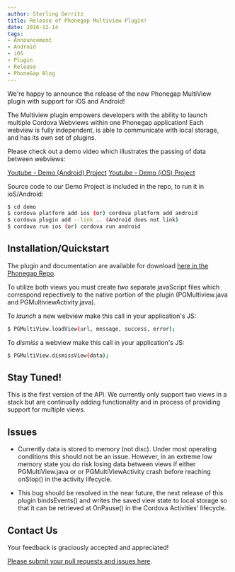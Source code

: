 ```yaml
---
author: Sterling Gerritz
title: Release of Phonegap Multiview Plugin!
date: 2016-12-14
tags:
- Announcement
- Android
- iOS
- Plugin
- Release
- PhoneGap Blog
---
```


We're happy to announce the release of the new Phonegap MultiView plugin with support for iOS and Android!

The Multiview plugin empowers developers with the ability to launch multiple Cordova Webviews within one Phonegap application! Each webview is fully independent, is able to communicate with local storage, and has its own set of plugins.

Please check out a demo video which illustrates the passing of data between webviews:

[Youtube - Demo (Android) Project](https://youtu.be/_ZzBA28QO4s)
[Youtube - Demo (iOS) Project](https://youtu.be/WVbxFIGBh0Y)

Source code to our Demo Project is included in the repo, to run it in ioS/Android:

```bash
$ cd demo
$ cordova platform add ios (or) cordova platform add android
$ cordova plugin add --link .. (Android does not link)
$ cordova run ios (or) cordova run android
```

## Installation/Quickstart

The plugin and documentation are available for download [here in the Phonegap Repo](https://github.com/phonegap/phonegap-plugin-multiview).

To utilize both views you must create *two* separate javaScript files which correspond repectively to the native portion of the plugin (PGMultiview.java and PGMultiviewActivity.java).

To *launch* a new webview make this call in your application's JS:

```bash
$ PGMultiView.loadView(url, message, success, error);
```

To *dismiss* a webview make this call in your application's JS:

```bash
$ PGMultiView.dismissView(data);
```

## Stay Tuned!

This is the first version of the API.  We currently only support two views in a stack but are continually adding functionality and in process of providing support for multiple views.

## Issues

- Currently data is stored to memory (not disc).  Under most operating conditions this should not be an issue. However, in an extreme low memory state you do risk losing data between views if either PGMultiView.java or or PGMultiViewActivity crash before reaching onStop() in the activity lifecycle.

- This bug should be resolved in the near future, the next release of this plugin bindsEvents() and writes the saved view state to local storage so that it can be retrieved at OnPause() in the Cordova Activities' lifecycle.

## Contact Us

Your feedback is graciously accepted and appreciated!

[Please submit your pull requests and issues here](https://github.com/phonegap/phonegap-plugin-multiview/).
